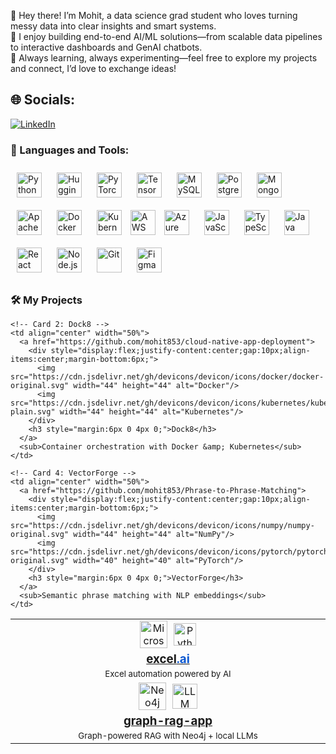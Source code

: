 👋 Hey there! I’m Mohit, a data science grad student who loves turning messy data into clear insights and smart systems.  
🚀 I enjoy building end-to-end AI/ML solutions—from scalable data pipelines to interactive dashboards and GenAI chatbots.  
🧐 Always learning, always experimenting—feel free to explore my projects and connect, I’d love to exchange ideas!



## 🌐 Socials:
[![LinkedIn](https://img.shields.io/badge/LinkedIn-%230077B5.svg?logo=linkedin&logoColor=white)](https://linkedin.com/in/mohit20/) 

### 🔨 Languages and Tools:

<p align="left">
  <!-- Core ML/AI -->
  <img src="https://cdn.jsdelivr.net/gh/devicons/devicon/icons/python/python-original.svg" alt="Python" width="40" height="40" style="margin: 10px;"/>
  <img src="https://huggingface.co/front/assets/huggingface_logo-noborder.svg" alt="Hugging Face" width="40" height="40" style="margin: 10px;"/>
  <img src="https://cdn.jsdelivr.net/gh/devicons/devicon/icons/pytorch/pytorch-original.svg" alt="PyTorch" width="40" height="40" style="margin: 10px;"/>
  <img src="https://cdn.jsdelivr.net/gh/devicons/devicon/icons/tensorflow/tensorflow-original.svg" alt="TensorFlow" width="40" height="40" style="margin: 10px;"/>

  <!-- Data & Big Data -->
  <img src="https://cdn.jsdelivr.net/gh/devicons/devicon/icons/mysql/mysql-original.svg" alt="MySQL" width="40" height="40" style="margin: 10px;"/>
  <img src="https://cdn.jsdelivr.net/gh/devicons/devicon/icons/postgresql/postgresql-original.svg" alt="PostgreSQL" width="40" height="40" style="margin: 10px;"/>
  <img src="https://cdn.jsdelivr.net/gh/devicons/devicon/icons/mongodb/mongodb-original.svg" alt="MongoDB" width="40" height="40" style="margin: 10px;"/>
  <img src="https://cdn.jsdelivr.net/gh/devicons/devicon/icons/apache/apache-original.svg" alt="Apache Spark" width="40" height="40" style="margin: 10px;"/>

  <!-- DevOps -->
  <img src="https://cdn.jsdelivr.net/gh/devicons/devicon/icons/docker/docker-original.svg" alt="Docker" width="40" height="40" style="margin: 10px;"/>
  <img src="https://cdn.jsdelivr.net/gh/devicons/devicon/icons/kubernetes/kubernetes-plain.svg" alt="Kubernetes" width="40" height="40" style="margin: 10px;"/>
  <img src="https://www.vectorlogo.zone/logos/amazon_aws/amazon_aws-icon.svg" alt ="AWS" width="40" height="40"/>
  <img src="https://cdn.jsdelivr.net/gh/devicons/devicon/icons/azure/azure-original.svg" alt="Azure" width="40" height="40" style="margin: 10px;"/>

  <!-- Programming -->
  <img src="https://cdn.jsdelivr.net/gh/devicons/devicon/icons/javascript/javascript-original.svg" alt="JavaScript" width="40" height="40" style="margin: 10px;"/>
  <img src="https://cdn.jsdelivr.net/gh/devicons/devicon/icons/typescript/typescript-original.svg" alt="TypeScript" width="40" height="40" style="margin: 10px;"/>
  <img src="https://cdn.jsdelivr.net/gh/devicons/devicon/icons/java/java-original.svg" alt="Java" width="40" height="40" style="margin: 10px;"/>
  
  <!-- Frameworks -->
  <img src="https://cdn.jsdelivr.net/gh/devicons/devicon/icons/react/react-original.svg" alt="React" width="40" height="40" style="margin: 10px;"/>
  <img src="https://cdn.jsdelivr.net/gh/devicons/devicon/icons/nodejs/nodejs-original.svg" alt="Node.js" width="40" height="40" style="margin: 10px;"/>
  <img src="https://cdn.jsdelivr.net/gh/devicons/devicon/icons/git/git-original.svg" alt="Git" width="40" height="40" style="margin: 10px;"/>
  <img src="https://cdn.jsdelivr.net/gh/devicons/devicon/icons/figma/figma-original.svg" alt="Figma" width="40" height="40" style="margin: 10px;"/>
</p>


### 🛠️ My Projects

<table>
  <tr>
    <!-- Card 1: excel.ai -->
    <td align="center" width="50%">
      <a href="https://github.com/mohit853/genai-data-analyzer">
        <div style="display:flex;justify-content:center;gap:10px;align-items:center;margin-bottom:6px;">
          <img src="https://cdn.simpleicons.org/microsoftexcel" width="44" height="44" alt="Microsoft Excel"/>
          <img src="https://cdn.jsdelivr.net/gh/devicons/devicon/icons/python/python-original.svg" width="36" height="36" alt="Python"/>
        </div>
        <h3 style="margin:6px 0 4px 0;">excel<span style="color:#0b57d0">.ai</span></h3>
      </a>
      <sub>Excel automation powered by AI</sub>
    </td>

    <!-- Card 2: Dock8 -->
    <td align="center" width="50%">
      <a href="https://github.com/mohit853/cloud-native-app-deployment">
        <div style="display:flex;justify-content:center;gap:10px;align-items:center;margin-bottom:6px;">
          <img src="https://cdn.jsdelivr.net/gh/devicons/devicon/icons/docker/docker-original.svg" width="44" height="44" alt="Docker"/>
          <img src="https://cdn.jsdelivr.net/gh/devicons/devicon/icons/kubernetes/kubernetes-plain.svg" width="44" height="44" alt="Kubernetes"/>
        </div>
        <h3 style="margin:6px 0 4px 0;">Dock8</h3>
      </a>
      <sub>Container orchestration with Docker &amp; Kubernetes</sub>
    </td>
  </tr>

  <tr>
    <!-- Card 3: graph-rag-app -->
    <td align="center" width="50%">
      <a href="https://github.com/mohit853/graph-rag-app">
        <div style="display:flex;justify-content:center;gap:10px;align-items:center;margin-bottom:6px;">
          <img src="https://cdn.jsdelivr.net/gh/devicons/devicon/icons/neo4j/neo4j-original.svg" width="44" height="44" alt="Neo4j"/>
          <img src="https://cdn.simpleicons.org/openai" width="40" height="40" alt="LLM"/>
        </div>
        <h3 style="margin:6px 0 4px 0;">graph-rag-app</h3>
      </a>
      <sub>Graph-powered RAG with Neo4j + local LLMs</sub>
    </td>

    <!-- Card 4: VectorForge -->
    <td align="center" width="50%">
      <a href="https://github.com/mohit853/Phrase-to-Phrase-Matching">
        <div style="display:flex;justify-content:center;gap:10px;align-items:center;margin-bottom:6px;">
          <img src="https://cdn.jsdelivr.net/gh/devicons/devicon/icons/numpy/numpy-original.svg" width="44" height="44" alt="NumPy"/>
          <img src="https://cdn.jsdelivr.net/gh/devicons/devicon/icons/pytorch/pytorch-original.svg" width="40" height="40" alt="PyTorch"/>
        </div>
        <h3 style="margin:6px 0 4px 0;">VectorForge</h3>
      </a>
      <sub>Semantic phrase matching with NLP embeddings</sub>
    </td>
  </tr>
</table>
